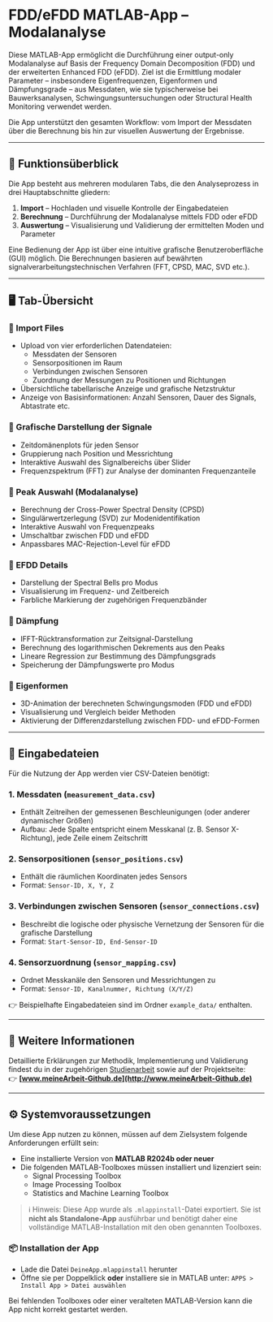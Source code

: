 # FDD/eFDD MATLAB-App – Modalanalyse

Diese MATLAB-App ermöglicht die Durchführung einer output-only Modalanalyse auf Basis der Frequency Domain Decomposition (FDD) und der erweiterten Enhanced FDD (eFDD). Ziel ist die Ermittlung modaler Parameter – insbesondere Eigenfrequenzen, Eigenformen und Dämpfungsgrade – aus Messdaten, wie sie typischerweise bei Bauwerksanalysen, Schwingungsuntersuchungen oder Structural Health Monitoring verwendet werden.

Die App unterstützt den gesamten Workflow: vom Import der Messdaten über die Berechnung bis hin zur visuellen Auswertung der Ergebnisse.

---

## 🧩 Funktionsüberblick

Die App besteht aus mehreren modularen Tabs, die den Analyseprozess in drei Hauptabschnitte gliedern:

1. **Import** – Hochladen und visuelle Kontrolle der Eingabedateien  
2. **Berechnung** – Durchführung der Modalanalyse mittels FDD oder eFDD  
3. **Auswertung** – Visualisierung und Validierung der ermittelten Moden und Parameter

Eine Bedienung der App ist über eine intuitive grafische Benutzeroberfläche (GUI) möglich. Die Berechnungen basieren auf bewährten signalverarbeitungstechnischen Verfahren (FFT, CPSD, MAC, SVD etc.).

---

## 🖥️ Tab-Übersicht

### 🔹 Import Files
- Upload von vier erforderlichen Datendateien:
  - Messdaten der Sensoren
  - Sensorpositionen im Raum
  - Verbindungen zwischen Sensoren
  - Zuordnung der Messungen zu Positionen und Richtungen
- Übersichtliche tabellarische Anzeige und grafische Netzstruktur
- Anzeige von Basisinformationen: Anzahl Sensoren, Dauer des Signals, Abtastrate etc.

### 🔹 Grafische Darstellung der Signale
- Zeitdomänenplots für jeden Sensor
- Gruppierung nach Position und Messrichtung
- Interaktive Auswahl des Signalbereichs über Slider
- Frequenzspektrum (FFT) zur Analyse der dominanten Frequenzanteile

### 🔹 Peak Auswahl (Modalanalyse)
- Berechnung der Cross-Power Spectral Density (CPSD)
- Singulärwertzerlegung (SVD) zur Modenidentifikation
- Interaktive Auswahl von Frequenzpeaks
- Umschaltbar zwischen FDD und eFDD
- Anpassbares MAC-Rejection-Level für eFDD

### 🔹 EFDD Details
- Darstellung der Spectral Bells pro Modus
- Visualisierung im Frequenz- und Zeitbereich
- Farbliche Markierung der zugehörigen Frequenzbänder

### 🔹 Dämpfung
- IFFT-Rücktransformation zur Zeitsignal-Darstellung
- Berechnung des logarithmischen Dekrements aus den Peaks
- Lineare Regression zur Bestimmung des Dämpfungsgrads
- Speicherung der Dämpfungswerte pro Modus

### 🔹 Eigenformen
- 3D-Animation der berechneten Schwingungsmoden (FDD und eFDD)
- Visualisierung und Vergleich beider Methoden
- Aktivierung der Differenzdarstellung zwischen FDD- und eFDD-Formen

---

## 📂 Eingabedateien

Für die Nutzung der App werden vier CSV-Dateien benötigt:

### 1. **Messdaten** (`measurement_data.csv`)
- Enthält Zeitreihen der gemessenen Beschleunigungen (oder anderer dynamischer Größen)
- Aufbau: Jede Spalte entspricht einem Messkanal (z. B. Sensor X-Richtung), jede Zeile einem Zeitschritt

### 2. **Sensorpositionen** (`sensor_positions.csv`)
- Enthält die räumlichen Koordinaten jedes Sensors
- Format: `Sensor-ID, X, Y, Z`

### 3. **Verbindungen zwischen Sensoren** (`sensor_connections.csv`)
- Beschreibt die logische oder physische Vernetzung der Sensoren für die grafische Darstellung
- Format: `Start-Sensor-ID, End-Sensor-ID`

### 4. **Sensorzuordnung** (`sensor_mapping.csv`)
- Ordnet Messkanäle den Sensoren und Messrichtungen zu
- Format: `Sensor-ID, Kanalnummer, Richtung (X/Y/Z)`

👉 Beispielhafte Eingabedateien sind im Ordner `example_data/` enthalten.

---

## 📘 Weitere Informationen

Detaillierte Erklärungen zur Methodik, Implementierung und Validierung findest du in der zugehörigen [Studienarbeit](Link) sowie auf der Projektseite:  
👉 **[www.meineArbeit-Github.de](http://www.meineArbeit-Github.de)**

---

## ⚙️ Systemvoraussetzungen

Um diese App nutzen zu können, müssen auf dem Zielsystem folgende Anforderungen erfüllt sein:

- Eine installierte Version von **MATLAB R2024b oder neuer**
- Die folgenden MATLAB-Toolboxes müssen installiert und lizenziert sein:
  - Signal Processing Toolbox
  - Image Processing Toolbox
  - Statistics and Machine Learning Toolbox

> ℹ️ Hinweis: Diese App wurde als `.mlappinstall`-Datei exportiert. Sie ist **nicht als Standalone-App** ausführbar und benötigt daher eine vollständige MATLAB-Installation mit den oben genannten Toolboxes.

### 📦 Installation der App

- Lade die Datei `DeineApp.mlappinstall` herunter
- Öffne sie per Doppelklick **oder** installiere sie in MATLAB unter:
  `APPS > Install App > Datei auswählen`

Bei fehlenden Toolboxes oder einer veralteten MATLAB-Version kann die App nicht korrekt gestartet werden.
